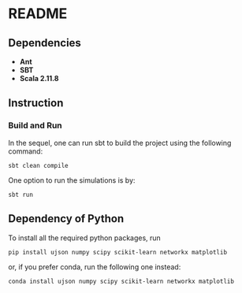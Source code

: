 # README

## Dependencies 
* **Ant**
* **SBT**
* **Scala 2.11.8**

## Instruction
### Build and Run
In the sequel, one can run sbt to build the project using the following command:
```
sbt clean compile
```
One option to run the simulations is by:
```
sbt run
```

## Dependency of Python
To install all the required python packages, run
```
pip install ujson numpy scipy scikit-learn networkx matplotlib
```
or, if you prefer conda, run the following one instead:
```
conda install ujson numpy scipy scikit-learn networkx matplotlib
```
